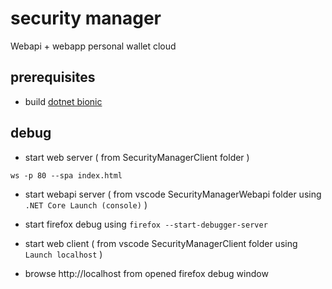 # security manager

Webapi + webapp personal wallet cloud 

## prerequisites

- build [dotnet bionic](https://github.com/devel0/docker-dotnet/blob/bionic/README.md)

## debug

- start web server ( from SecurityManagerClient folder )

```
ws -p 80 --spa index.html
```

- start webapi server ( from vscode SecurityManagerWebapi folder using `.NET Core Launch (console)` )

- start firefox debug using `firefox --start-debugger-server`

- start web client ( from vscode SecurityManagerClient folder using `Launch localhost` )

- browse http://localhost from opened firefox debug window
